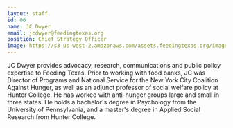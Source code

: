 ```yaml
---
layout: staff
id: 06
name: JC Dwyer
email: jcdwyer@feedingtexas.org
position: Chief Strategy Officer
image: https://s3-us-west-2.amazonaws.com/assets.feedingtexas.org/images/staff/jc-dwyer.JPG
---
```


JC Dwyer provides advocacy, research, communications and public policy expertise to Feeding Texas. Prior to working with food banks, JC was Director of Programs and National Service for the New York City Coalition Against Hunger, as well as an adjunct professor of social welfare policy at Hunter College. He has worked with anti-hunger groups large and small in three states. He holds a bachelor's degree in Psychology from the University of Pennsylvania, and a master's degree in Applied Social Research from Hunter College. 

